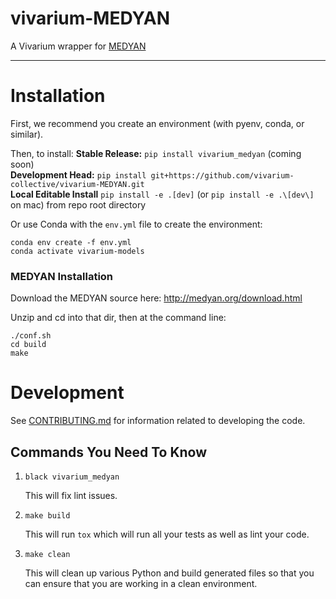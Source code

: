 # vivarium-MEDYAN

A Vivarium wrapper for [MEDYAN](http://medyan.org/index.html)

---

# Installation

First, we recommend you create an environment (with pyenv, conda, or similar).

Then, to install:
**Stable Release:** `pip install vivarium_medyan` (coming soon)<br>
**Development Head:** `pip install git+https://github.com/vivarium-collective/vivarium-MEDYAN.git`<br>
**Local Editable Install** `pip install -e .[dev]` (or `pip install -e .\[dev\]` on mac) from repo root directory

Or use Conda with the `env.yml` file to create the environment: 
```
conda env create -f env.yml
conda activate vivarium-models
```

### MEDYAN Installation

Download the MEDYAN source here: http://medyan.org/download.html

Unzip and cd into that dir, then at the command line:

```
./conf.sh
cd build
make
```

# Development

See [CONTRIBUTING.md](CONTRIBUTING.md) for information related to developing the code.

## Commands You Need To Know

1. `black vivarium_medyan`

    This will fix lint issues.

2. `make build`

    This will run `tox` which will run all your tests as well as lint your code.

3. `make clean`

    This will clean up various Python and build generated files so that you can ensure that you are working in a clean environment.
